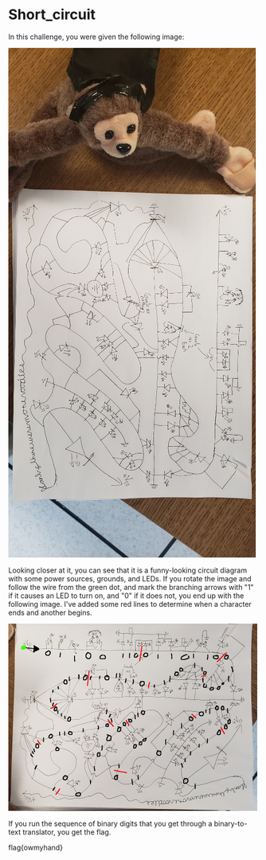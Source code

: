 # Short\_circuit

In this challenge, you were given the following image:

![Original](unmarked.jpg)

Looking closer at it, you can see that it is a funny-looking circuit diagram with some power sources, grounds, and LEDs. If you rotate the image and follow the wire from the green dot, and mark the branching arrows with "1" if it causes an LED to turn on, and "0" if it does not, you end up with the following image. I've added some red lines to determine when a character ends and another begins.

![Solved](marked.jpg)

If you run the sequence of binary digits that you get through a binary-to-text translator, you get the flag.

flag{owmyhand}
